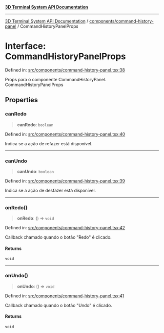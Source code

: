 [**3D Terminal System API Documentation**](../../../README.md)

***

[3D Terminal System API Documentation](../../../README.md) / [components/command-history-panel](../README.md) / CommandHistoryPanelProps

# Interface: CommandHistoryPanelProps

Defined in: [src/components/command-history-panel.tsx:38](https://github.com/Dicommunitas/ThreeJS_Terminal_3D/blob/c0b82ba8679b8f85845255448514bad599eca08d/src/components/command-history-panel.tsx#L38)

Props para o componente CommandHistoryPanel.
 CommandHistoryPanelProps

## Properties

### canRedo

> **canRedo**: `boolean`

Defined in: [src/components/command-history-panel.tsx:40](https://github.com/Dicommunitas/ThreeJS_Terminal_3D/blob/c0b82ba8679b8f85845255448514bad599eca08d/src/components/command-history-panel.tsx#L40)

Indica se a ação de refazer está disponível.

***

### canUndo

> **canUndo**: `boolean`

Defined in: [src/components/command-history-panel.tsx:39](https://github.com/Dicommunitas/ThreeJS_Terminal_3D/blob/c0b82ba8679b8f85845255448514bad599eca08d/src/components/command-history-panel.tsx#L39)

Indica se a ação de desfazer está disponível.

***

### onRedo()

> **onRedo**: () => `void`

Defined in: [src/components/command-history-panel.tsx:42](https://github.com/Dicommunitas/ThreeJS_Terminal_3D/blob/c0b82ba8679b8f85845255448514bad599eca08d/src/components/command-history-panel.tsx#L42)

Callback chamado quando o botão "Redo" é clicado.

#### Returns

`void`

***

### onUndo()

> **onUndo**: () => `void`

Defined in: [src/components/command-history-panel.tsx:41](https://github.com/Dicommunitas/ThreeJS_Terminal_3D/blob/c0b82ba8679b8f85845255448514bad599eca08d/src/components/command-history-panel.tsx#L41)

Callback chamado quando o botão "Undo" é clicado.

#### Returns

`void`
